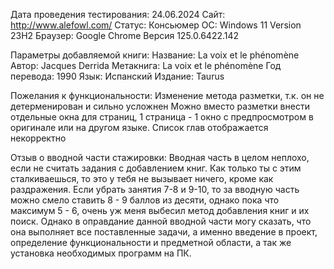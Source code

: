 Дата проведения тестирования: 24.06.2024
Сайт: http://www.alefowl.com/
Статус: Консьюмер
ОС: Windows 11 Version 23H2 
Браузер: Google Chrome Версия 125.0.6422.142 

Параметры добавляемой книги:
Название: La voix et le phénomène
Автор: Jacques Derrida
Метакнига: La voix et le phénomène
Год перевода: 1990
Язык: Испанский
Издание: Taurus




Пожелания к функциональности: 
Изменение метода разметки, т.к. он не детерменирован и сильно усложнен
Можно вместо разметки внести отдельные окна для страниц, 1 страница - 1 окно с предпросмотром в оригинале или на другом языке.
Список глав отображается некорректно 

Отзыв о вводной части стажировки: 
Вводная часть в целом неплохо, если не считать задания с добавлением книг. Как только ты с этим сталкиваешься, то это у тебя не вызывает ничего, кроме как раздражения. Если убрать занятия 7-8 и 9-10, то за вводную часть можно смело ставить 8 - 9 баллов из десяти, однако пока что максимум 5 - 6, очень уж меня выбесил метод добавления книг и их поиск.
Однако в оправдание данной вводной части могу сказать, что она выполняет все поставленные задачи, а именно введение в проект, определение функциональности и предметной области, а так же установка необходимых программ на ПК. 

